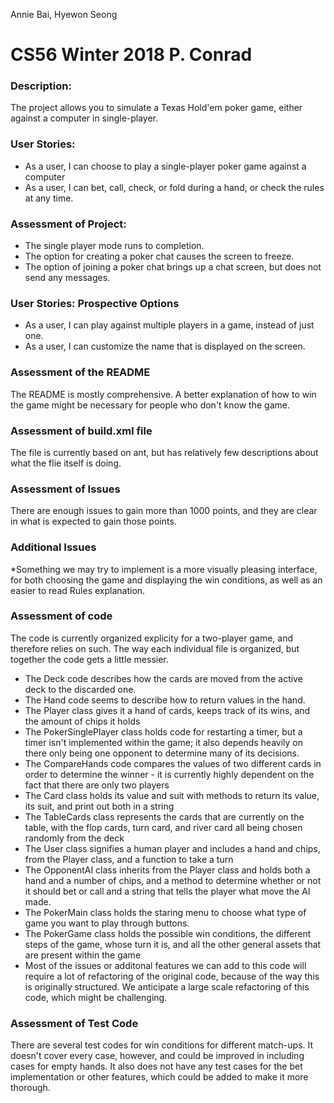 Annie Bai, Hyewon Seong

# CS56 Winter 2018 P. Conrad

### Description:
The project allows you to simulate a Texas Hold'em poker game, either against a computer in single-player.

### User Stories:
* As a user, I can choose to play a single-player poker game against a computer
* As a user, I can bet, call, check, or fold during a hand, or check the rules at any time.

### Assessment of Project:
* The single player mode runs to completion.
* The option for creating a poker chat causes the screen to freeze.
* The option of joining a poker chat brings up a chat screen, but does not send any messages.

### User Stories: Prospective Options
* As a user, I can play against multiple players in a game, instead of just one.
* As a user, I can customize the name that is displayed on the screen.

### Assessment of the README
The README is mostly comprehensive. A better explanation of how to win the game might be necessary for people who don't know the game.

### Assessment of build.xml file
The file is currently based on ant, but has relatively few descriptions about what the flie itself is doing.

### Assessment of Issues
There are enough issues to gain more than 1000 points, and they are clear in what is expected to gain those points.

### Additional Issues
*Something we may try to implement is a more visually pleasing interface, for both choosing the game and displaying the win conditions, as well as an easier to read Rules explanation.

### Assessment of code
The code is currently organized explicity for a two-player game, and therefore relies on such.
The way each individual file is organized, but together the code gets a little messier.
* The Deck code describes how the cards are moved from the active deck to the discarded one.
* The Hand code seems to describe how to return values in the hand.
* The Player class gives it a hand of cards, keeps track of its wins, and the amount of chips it holds
* The PokerSinglePlayer class holds code for restarting a timer, but a timer isn't implemented within the game; it also depends heavily on there only being one opponent to determine many of its decisions.
* The CompareHands code compares the values of two different cards in order to determine the winner - it is currently highly dependent on the fact that there are only two players
* The Card class holds its value and suit with methods to return its value, its suit, and print out both in a string
* The TableCards class represents the cards that are currently on the table, with the flop cards, turn card, and river card all being chosen randomly from the deck
* The User class signifies a human player and includes a hand and chips, from the Player class, and a function to take a turn
* The OpponentAI class inherits from the Player class and holds both a hand and a number of chips, and a method to determine whether or not it should bet or call and a string that tells the player what move the AI made.
* The PokerMain class holds the staring menu to choose what type of game you want to play through buttons.
* The PokerGame class holds the possible win conditions, the different steps of the game, whose turn it is, and all the other general assets that are present within the game
* Most of the issues or additonal features we can add to this code will require a lot of refactoring of the original code, because of the way this is originally structured. We anticipate a large scale refactoring of this code, which might be challenging.

### Assessment of Test Code
There are several test codes for win conditions for different match-ups. It doesn't cover every case, however, and could be improved in including cases for empty hands.  It also does not have any test cases for the bet implementation or other features, which could be added to make it more thorough.
